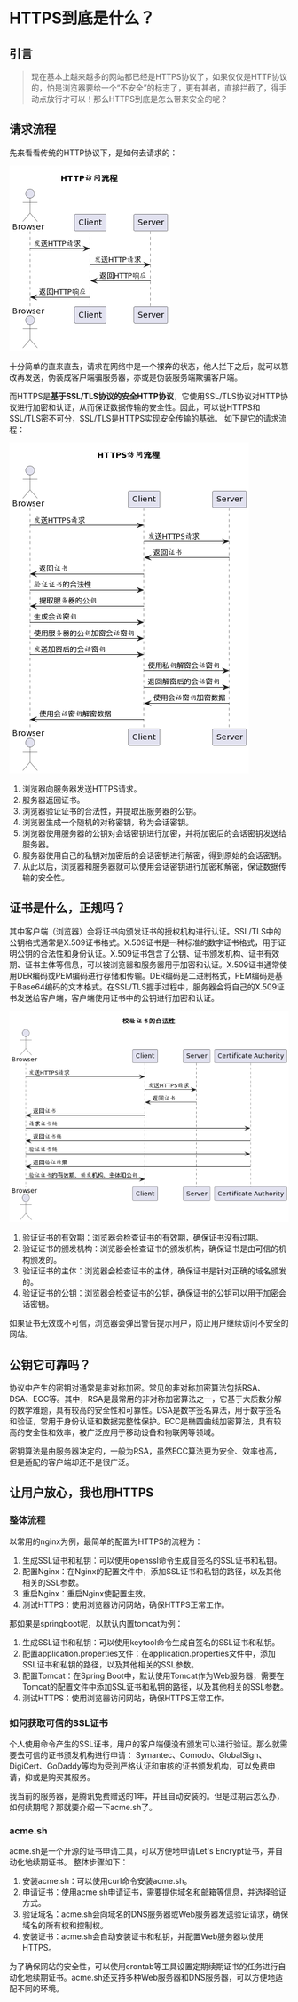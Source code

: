 # HTTPS到底是什么？

## 引言

> 现在基本上越来越多的网站都已经是HTTPS协议了，如果仅仅是HTTP协议的，怕是浏览器要给一个“不安全”的标志了，更有甚者，直接拦截了，得手动点放行才可以！那么HTTPS到底是怎么带来安全的呢？

## 请求流程

先来看看传统的HTTP协议下，是如何去请求的：

![HTTP访问流程](image-1.png)

十分简单的直来直去，请求在网络中是一个裸奔的状态，他人拦下之后，就可以篡改再发送，伪装成客户端骗服务器，亦或是伪装服务端欺骗客户端。


而HTTPS是**基于SSL/TLS协议的安全HTTP协议**，它使用SSL/TLS协议对HTTP协议进行加密和认证，从而保证数据传输的安全性。因此，可以说HTTPS和SSL/TLS密不可分，SSL/TLS是HTTPS实现安全传输的基础。
如下是它的请求流程：

![HTTPS访问流程](image.png)

1. 浏览器向服务器发送HTTPS请求。
2. 服务器返回证书。
3. 浏览器验证证书的合法性，并提取出服务器的公钥。
4. 浏览器生成一个随机的对称密钥，称为会话密钥。
5. 浏览器使用服务器的公钥对会话密钥进行加密，并将加密后的会话密钥发送给服务器。
6. 服务器使用自己的私钥对加密后的会话密钥进行解密，得到原始的会话密钥。
7. 从此以后，浏览器和服务器就可以使用会话密钥进行加密和解密，保证数据传输的安全性。


## 证书是什么，正规吗？

其中客户端（浏览器）会将证书向颁发证书的授权机构进行认证。SSL/TLS中的公钥格式通常是X.509证书格式。X.509证书是一种标准的数字证书格式，用于证明公钥的合法性和身份认证。X.509证书包含了公钥、证书颁发机构、证书有效期、证书主体等信息，可以被浏览器和服务器用于加密和认证。X.509证书通常使用DER编码或PEM编码进行存储和传输。DER编码是二进制格式，PEM编码是基于Base64编码的文本格式。在SSL/TLS握手过程中，服务器会将自己的X.509证书发送给客户端，客户端使用证书中的公钥进行加密和认证。

![验证证书](image-2.png)

1. 验证证书的有效期：浏览器会检查证书的有效期，确保证书没有过期。
2. 验证证书的颁发机构：浏览器会检查证书的颁发机构，确保证书是由可信的机构颁发的。
3. 验证证书的主体：浏览器会检查证书的主体，确保证书是针对正确的域名颁发的。
4. 验证证书的公钥：浏览器会检查证书的公钥，确保证书的公钥可以用于加密会话密钥。

如果证书无效或不可信，浏览器会弹出警告提示用户，防止用户继续访问不安全的网站。


## 公钥它可靠吗？

协议中产生的密钥对通常是非对称加密。常见的非对称加密算法包括RSA、DSA、ECC等。其中，RSA是最常用的非对称加密算法之一，它基于大质数分解的数学难题，具有较高的安全性和可靠性。DSA是数字签名算法，用于数字签名和验证，常用于身份认证和数据完整性保护。ECC是椭圆曲线加密算法，具有较高的安全性和效率，被广泛应用于移动设备和物联网等领域。

密钥算法是由服务器决定的，一般为RSA，虽然ECC算法更为安全、效率也高，但是适配的客户端却还不是很广泛。


## 让用户放心，我也用HTTPS

### 整体流程

以常用的nginx为例，最简单的配置为HTTPS的流程为：
1. 生成SSL证书和私钥：可以使用openssl命令生成自签名的SSL证书和私钥。
2. 配置Nginx：在Nginx的配置文件中，添加SSL证书和私钥的路径，以及其他相关的SSL参数。
3. 重启Nginx：重启Nginx使配置生效。
4. 测试HTTPS：使用浏览器访问网站，确保HTTPS正常工作。

那如果是springboot呢，以默认内置tomcat为例：
1. 生成SSL证书和私钥：可以使用keytool命令生成自签名的SSL证书和私钥。
2. 配置application.properties文件：在application.properties文件中，添加SSL证书和私钥的路径，以及其他相关的SSL参数。
3. 配置Tomcat：在Spring Boot中，默认使用Tomcat作为Web服务器，需要在Tomcat的配置文件中添加SSL证书和私钥的路径，以及其他相关的SSL参数。
4. 测试HTTPS：使用浏览器访问网站，确保HTTPS正常工作。

### 如何获取可信的SSL证书
个人使用命令产生的SSL证书，用户的客户端便没有颁发可以进行验证。那么就需要去可信的证书颁发机构进行申请：
Symantec、Comodo、GlobalSign、DigiCert、GoDaddy等均为受到严格认证和审核的证书颁发机构，可以免费申请，抑或是购买其服务。

我当前的服务器，是腾讯免费赠送的1年，并且自动安装的。但是过期后怎么办，如何续期呢？那就要介绍一下acme.sh了。

### acme.sh
acme.sh是一个开源的证书申请工具，可以方便地申请Let's Encrypt证书，并自动化地续期证书。
整体步骤如下：
1. 安装acme.sh：可以使用curl命令安装acme.sh。
2. 申请证书：使用acme.sh申请证书，需要提供域名和邮箱等信息，并选择验证方式。
3. 验证域名：acme.sh会向域名的DNS服务器或Web服务器发送验证请求，确保域名的所有权和控制权。
4. 安装证书：acme.sh会自动安装证书和私钥，并配置Web服务器以使用HTTPS。

为了确保网站的安全性，可以使用crontab等工具设置定期续期证书的任务进行自动化地续期证书。acme.sh还支持多种Web服务器和DNS服务器，可以方便地适配不同的环境。